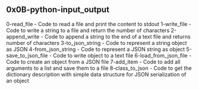 ## 0x0B-python-input_output

0-read_file - Code to read a file and print the content to stdout
1-write_file - Code to write a string to a file and return the number of characters
2-append_write - Code to append a string to the end of a text file and returns number of characters
3-to_json_string - Code to represent a string object as JSON
4-from_json_string - Code to represent a JSON string as object
5-save_to_json_file - Code to write object to a text file
6-load_from_json_file - Code to create an object from a JSON file
7-add_item - Code to add all arguments to a list and save them to a file
8-class_to_json - Code to get the dictionary description with simple data structure for JSON serialization of an object
